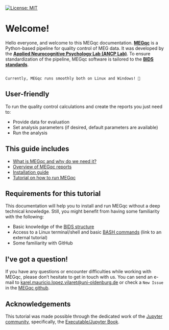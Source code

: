 [![License: MIT](https://img.shields.io/badge/License-MIT-yellow.svg)](https://opensource.org/licenses/MIT)

# Welcome!

Hello everyone, and welcome to this MEGqc documentation.
[**MEGqc**](https://github.com/ANCPLabOldenburg/MEGqc) is a Python-based pipeline for quality control of MEG data. It was developed by the [**Applied Neurocognitive Psychology Lab (ANCP Lab)**](https://uol.de/en/applied-neurocognitive-psychology). To ensure standardization of the pipeline, MEGqc software is tailored to the [**BIDS standards**](extra/bids.md).


```{important}

Currently, MEGqc runs smoothly both on Linux and Windows! 🚀

```


## User-friendly
To run the quality control calculations and create the reports you just need to:
- Provide data for evaluation
- Set analysis parameters (if desired, default parameters are available)
- Run the analysis

## This guide includes
- [What is MEGqc and why do we need it?](book/introduction.md)
- [Overview of MEGqc reports](book/metrics.md)
- [Installation guide](book/installation.md)
- [Tutorial on how to run MEGqc](book/tutorial.md)

## Requirements for this tutorial
This documentation will help you to install and run MEGqc without a deep technical knowledge. Still, you might benefit from having some familiarity with the following:

- Basic knowledge of the [BIDS structure](extra/bids.md)
- Access to a Linux terminal/shell and basic [BASH commands](https://peerherholz.github.io/Python_for_Psychologists_Winter2021/introduction/intro_to_shell.html) (link to an external tutorial)
- Some familiarity with GitHub

## I've got a question!
If you have any questions or encounter difficulties while working with MEGqc, please don’t hesitate to get in touch with us. You can send an e-mail to karel.mauricio.lopez.vilaret@uni-oldenburg.de or check a `New Issue` in the [MEGqc github](https://github.com/ANCPLabOldenburg/MEGqc/issues).


## Acknowledgements

This tutorial was made possible through the dedicated work of the [Jupyter community](https://jupyter.org/community), specifically, the [Executable/Jupyter Book](https://executablebooks.org/en/latest/).
